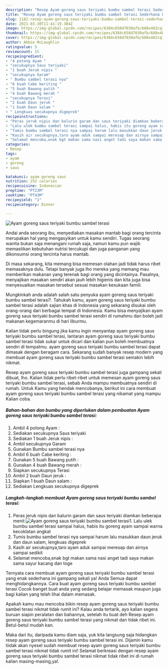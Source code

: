```yaml
---
description: "Resep Ayam goreng saus teriyaki bumbu sambel terasi Sederhana Untuk Jualan"
title: "Resep Ayam goreng saus teriyaki bumbu sambel terasi Sederhana Untuk Jualan"
slug: 1182-resep-ayam-goreng-saus-teriyaki-bumbu-sambel-terasi-sederhana-untuk-jualan
date: 2021-03-30T11:41:19.384Z
image: https://img-global.cpcdn.com/recipes/6384c658d7030afb/680x482cq70/ayam-goreng-saus-teriyaki-bumbu-sambel-terasi-foto-resep-utama.jpg
thumbnail: https://img-global.cpcdn.com/recipes/6384c658d7030afb/680x482cq70/ayam-goreng-saus-teriyaki-bumbu-sambel-terasi-foto-resep-utama.jpg
cover: https://img-global.cpcdn.com/recipes/6384c658d7030afb/680x482cq70/ayam-goreng-saus-teriyaki-bumbu-sambel-terasi-foto-resep-utama.jpg
author: Abbie McLaughlin
ratingvalue: 5
reviewcount: 15
recipeingredient:
- "4 potong Ayam "
- "secukupnya Saus teriyaki"
- "1 buah Jeruk nipis "
- "secukupnya Garam"
- " Bumbu sambel terasi nya"
- "6 buah Cabe keriting "
- "5 buah Bawang putih "
- "4 buah Bawang merah "
- "secukupnya Terasi"
- "2 buah Daun jeruk "
- "1 buah Daun salam "
- " Lengkuas secukupnya digeprek"
recipeinstructions:
- "Peras jeruk nipis dan balurin garam dan saus teriyaki diamkan beberapa menit"
- "Lalu ulek bumbu sambel terasi sampai halus, habis itu goreng ayam sampai warna kecoklatan angkat"
- "Tumis bumbu sambel terasi nya sampai harum lalu masukkan daun jeruk dan daun salam, lengkuas digeprek"
- "Kasih air secukupnya,taro ayam aduk sampai meresap dan airnya sampai sedikit"
- "Selamat mencoba,enak bgt makan sama nasi anget tadi saya makan sama sayur kacang dan toge"
categories:
- Resep
tags:
- ayam
- goreng
- saus

katakunci: ayam goreng saus 
nutrition: 252 calories
recipecuisine: Indonesian
preptime: "PT23M"
cooktime: "PT43M"
recipeyield: "1"
recipecategory: Dinner

---
```



![Ayam goreng saus teriyaki bumbu sambel terasi](https://img-global.cpcdn.com/recipes/6384c658d7030afb/680x482cq70/ayam-goreng-saus-teriyaki-bumbu-sambel-terasi-foto-resep-utama.jpg)

Andai anda seorang ibu, menyediakan masakan mantab bagi orang tercinta merupakan hal yang mengasyikan untuk kamu sendiri. Tugas seorang  wanita bukan saja menangani rumah saja, namun kamu pun wajib memastikan kebutuhan nutrisi tercukupi dan juga panganan yang dikonsumsi orang tercinta harus mantab.

Di masa  sekarang, kita memang bisa memesan olahan jadi tidak harus ribet memasaknya dulu. Tetapi banyak juga lho mereka yang memang mau memberikan makanan yang terenak bagi orang yang dicintainya. Pasalnya, menyajikan masakan sendiri akan jauh lebih higienis dan kita juga bisa menyesuaikan masakan tersebut sesuai masakan kesukaan famili. 



Mungkinkah anda adalah salah satu penyuka ayam goreng saus teriyaki bumbu sambel terasi?. Tahukah kamu, ayam goreng saus teriyaki bumbu sambel terasi adalah sajian khas di Indonesia yang sekarang disukai oleh orang-orang dari berbagai tempat di Indonesia. Kamu bisa menyajikan ayam goreng saus teriyaki bumbu sambel terasi sendiri di rumahmu dan boleh jadi makanan kegemaranmu di hari liburmu.

Kalian tidak perlu bingung jika kamu ingin menyantap ayam goreng saus teriyaki bumbu sambel terasi, lantaran ayam goreng saus teriyaki bumbu sambel terasi tidak sukar untuk dicari dan kalian pun boleh membuatnya sendiri di tempatmu. ayam goreng saus teriyaki bumbu sambel terasi dapat dimasak dengan beragam cara. Sekarang sudah banyak resep modern yang membuat ayam goreng saus teriyaki bumbu sambel terasi semakin lebih nikmat.

Resep ayam goreng saus teriyaki bumbu sambel terasi juga gampang sekali dibuat, lho. Kalian tidak perlu ribet-ribet untuk memesan ayam goreng saus teriyaki bumbu sambel terasi, sebab Anda mampu membuatnya sendiri di rumah. Untuk Kamu yang hendak mencobanya, berikut ini cara membuat ayam goreng saus teriyaki bumbu sambel terasi yang nikamat yang mampu Kalian coba.

<!--inarticleads1-->

##### Bahan-bahan dan bumbu yang diperlukan dalam pembuatan Ayam goreng saus teriyaki bumbu sambel terasi:

1. Ambil 4 potong Ayam :
1. Sediakan secukupnya Saus teriyaki
1. Sediakan 1 buah Jeruk nipis :
1. Ambil secukupnya Garam
1. Gunakan  Bumbu sambel terasi nya
1. Ambil 6 buah Cabe keriting :
1. Gunakan 5 buah Bawang putih :
1. Gunakan 4 buah Bawang merah :
1. Siapkan secukupnya Terasi
1. Ambil 2 buah Daun jeruk :
1. Siapkan 1 buah Daun salam :
1. Sediakan  Lengkuas secukupnya digeprek




<!--inarticleads2-->

##### Langkah-langkah membuat Ayam goreng saus teriyaki bumbu sambel terasi:

1. Peras jeruk nipis dan balurin garam dan saus teriyaki diamkan beberapa menit
<img src="https://img-global.cpcdn.com/steps/a805ff11ed08b3c0/160x128cq70/ayam-goreng-saus-teriyaki-bumbu-sambel-terasi-langkah-memasak-1-foto.jpg" alt="Ayam goreng saus teriyaki bumbu sambel terasi">1. Lalu ulek bumbu sambel terasi sampai halus, habis itu goreng ayam sampai warna kecoklatan angkat
1. Tumis bumbu sambel terasi nya sampai harum lalu masukkan daun jeruk dan daun salam, lengkuas digeprek
1. Kasih air secukupnya,taro ayam aduk sampai meresap dan airnya sampai sedikit
1. Selamat mencoba,enak bgt makan sama nasi anget tadi saya makan sama sayur kacang dan toge




Ternyata cara membuat ayam goreng saus teriyaki bumbu sambel terasi yang enak sederhana ini gampang sekali ya! Anda Semua dapat menghidangkannya. Cara buat ayam goreng saus teriyaki bumbu sambel terasi Cocok banget buat anda yang sedang belajar memasak maupun juga bagi kalian yang telah lihai dalam memasak.

Apakah kamu mau mencoba bikin resep ayam goreng saus teriyaki bumbu sambel terasi nikmat tidak rumit ini? Kalau anda tertarik, ayo kalian segera buruan siapin peralatan dan bahannya, setelah itu buat deh Resep ayam goreng saus teriyaki bumbu sambel terasi yang nikmat dan tidak ribet ini. Betul-betul mudah kan. 

Maka dari itu, daripada kamu diam saja, yuk kita langsung saja hidangkan resep ayam goreng saus teriyaki bumbu sambel terasi ini. Dijamin kamu tiidak akan nyesel sudah membuat resep ayam goreng saus teriyaki bumbu sambel terasi nikmat tidak rumit ini! Selamat berkreasi dengan resep ayam goreng saus teriyaki bumbu sambel terasi nikmat tidak ribet ini di rumah kalian masing-masing,ya!.

